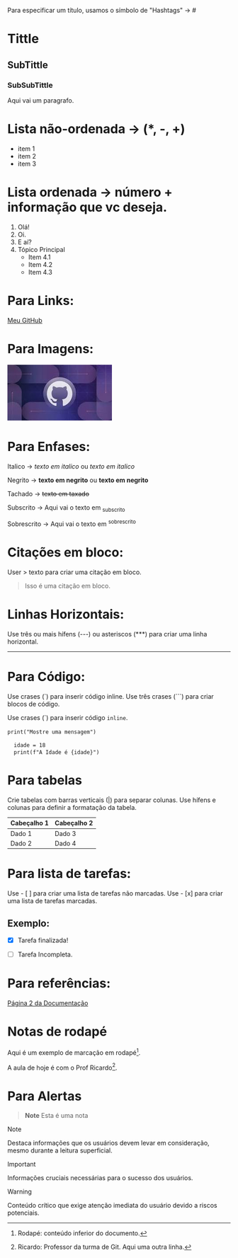 Para especificar um título, usamos o símbolo de "Hashtags" -> #

# Tittle
## SubTittle
### SubSubTittle

Aqui vai um paragrafo.



# Lista não-ordenada -> (*, -, +)

* item 1
* item 2
* item 3



# Lista ordenada -> número + informação que vc deseja.

1. Olá!
2. Oi.
3. E aí?
4. Tópico Principal
   * Item 4.1
   * Item 4.2
   * Item 4.3



# Para Links:

[Meu GitHub](https://github.com/lu1sEduardo/UC10_Documento)



# Para Imagens:

![Imagem](https://github.com/lu1sEduardo/UC10_Documento/blob/main/download.jfif)



# Para Enfases:

Italico -> *texto em italico* ou _texto em italico_

Negrito -> **texto em negrito** ou __texto em negrito__

Tachado -> ~~texto em taxado~~

Subscrito -> Aqui vai o texto em <sub> subscrito </sub>

Sobrescrito -> Aqui vai o texto em <sup> sobrescrito </sup>



# Citações em bloco:

User > texto para criar uma citação em bloco.

> Isso é uma citação em bloco.



# Linhas Horizontais:

Use três ou mais hífens (---) ou asteriscos (***) para criar uma linha horizontal.

---



# Para Código:

Use crases (`) para inserir código inline.
Use três crases (```) para criar blocos de código.

Use crases (\`) para inserir código `inline`.

`print("Mostre uma mensagem")`

```
  idade = 18
  print(f"A Idade é {idade}")
```


# Para tabelas

Crie tabelas com barras verticais (|) para separar colunas.
Use hífens e colunas para definir a formatação da tabela.

| Cabeçalho 1 | Cabeçalho 2 |
| ----------- | ----------- |
|     Dado 1  |  Dado 3     |
|     Dado 2  |  Dado 4     |



# Para lista de tarefas:

Use - [ ] para criar uma lista de tarefas não marcadas.
Use - [x] para criar uma lista de tarefas marcadas.

## Exemplo:
- [x] Tarefa finalizada!
- [ ] Tarefa Incompleta.



# Para referências:

[Página 2 da Documentação](Pagina.md)



# Notas de rodapé

Aqui é um exemplo de marcação em rodapé[^1].

A aula de hoje é com o Prof Ricardo[^2].

[^1]: Rodapé: conteúdo inferior do documento.
[^2]: Ricardo: Professor da turma de Git.
  Aqui uma outra linha.



# Para Alertas
> **Note**
> Esta é uma nota

> [!NOTE]
> Destaca informações que os usuários devem levar em consideração, mesmo durante a leitura superficial.

> [!IMPORTANT]
> Informações cruciais necessárias para o sucesso dos usuários.

> [!WARNING]
> Conteúdo crítico que exige atenção imediata do usuário devido a riscos potenciais.
